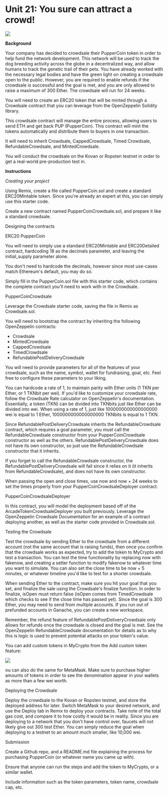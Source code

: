 ﻿# **Unit 21: You sure can attract a crowd!**
![](Aspose.Words.10dec7ec-87ff-40d6-8f4d-644808a18c00.001.png)

**Background**

Your company has decided to crowdsale their PupperCoin token in order to help fund the network development. This network will be used to track the dog breeding activity across the globe in a decentralized way, and allow humans to track the genetic trail of their pets. You have already worked with the necessary legal bodies and have the green light on creating a crowdsale open to the public. However, you are required to enable refunds if the crowdsale is successful and the goal is met, and you are only allowed to raise a maximum of 300 Ether. The crowdsale will run for 24 weeks.

You will need to create an ERC20 token that will be minted through a Crowdsale contract that you can leverage from the OpenZeppelin Solidity library.

This crowdsale contract will manage the entire process, allowing users to send ETH and get back PUP (PupperCoin). This contract will mint the tokens automatically and distribute them to buyers in one transaction.

It will need to inherit Crowdsale, CappedCrowdsale, Timed Crowdsale, RefundableCrowdsale, and MintedCrowdsale.

You will conduct the crowdsale on the Kovan or Ropsten testnet in order to get a real-world pre-production test in.

**Instructions**

*Creating your project*

Using Remix, create a file called PupperCoin.sol and create a standard ERC20Mintable token. Since you're already an expert at this, you can simply use this starter code.

Create a new contract named PupperCoinCrowdsale.sol, and prepare it like a standard crowdsale.

Designing the contracts

ERC20 PupperCoin

You will need to simply use a standard ERC20Mintable and ERC20Detailed contract, hardcoding 18 as the decimals parameter, and leaving the initial\_supply parameter alone.

You don't need to hardcode the decimals, however since most use-cases match Ethereum's default, you may do so.

Simply fill in the PupperCoin.sol file with this starter code, which contains the complete contract you'll need to work with in the Crowdsale.

PupperCoinCrowdsale

Leverage the Crowdsale starter code, saving the file in Remix as Crowdsale.sol.

You will need to bootstrap the contract by inheriting the following OpenZeppelin contracts:

- Crowdsale
- MintedCrowdsale
- CappedCrowdsale
- TimedCrowdsale
- RefundablePostDeliveryCrowdsale

You will need to provide parameters for all of the features of your crowdsale, such as the name, symbol, wallet for fundraising, goal, etc. Feel free to configure these parameters to your liking.

You can hardcode a rate of 1, to maintain parity with Ether units (1 TKN per Ether, or 1 TKNbit per wei). If you'd like to customize your crowdsale rate, follow the Crowdsale Rate calculator on OpenZeppelin's documentation. Essentially, a token (TKN) can be divided into TKNbits just like Ether can be divided into wei. When using a rate of 1, just like 1000000000000000000 wei is equal to 1 Ether, 1000000000000000000 TKNbits is equal to 1 TKN.

Since RefundablePostDeliveryCrowdsale inherits the RefundableCrowdsale contract, which requires a goal parameter, you must call the RefundableCrowdsale constructor from your PupperCoinCrowdsale constructor as well as the others. RefundablePostDeliveryCrowdsale does not have its own constructor, so just use the RefundableCrowdsale constructor that it inherits.

If you forget to call the RefundableCrowdsale constructor, the RefundablePostDeliveryCrowdsale will fail since it relies on it (it inherits from RefundableCrowdsale), and does not have its own constructor.

When passing the open and close times, use now and now + 24 weeks to set the times properly from your PupperCoinCrowdsaleDeployer contract.

PupperCoinCrowdsaleDeployer

In this contract, you will model the deployment based off of the ArcadeTokenCrowdsaleDeployer you built previously. Leverage the OpenZeppelin Crowdsale Documentation for an example of a contract deploying another, as well as the starter code provided in Crowdsale.sol.

Testing the Crowdsale

Test the crowdsale by sending Ether to the crowdsale from a different account (not the same account that is raising funds), then once you confirm that the crowdsale works as expected, try to add the token to MyCrypto and test a transaction. You can test the time functionality by replacing now with fakenow, and creating a setter function to modify fakenow to whatever time you want to simulate. You can also set the close time to be now + 5 minutes, or whatever timeline you'd like to test for a shorter crowdsale.

When sending Ether to the contract, make sure you hit your goal that you set, and finalize the sale using the Crowdsale's finalize function. In order to finalize, isOpen must return false (isOpen comes from TimedCrowdsale which checks to see if the close time has passed yet). Since the goal is 300 Ether, you may need to send from multiple accounts. If you run out of prefunded accounts in Ganache, you can create a new workspace.

Remember, the refund feature of RefundablePostDeliveryCrowdsale only allows for refunds once the crowdsale is closed and the goal is met. See the OpenZeppelin RefundableCrowdsale documentation for details as to why this is logic is used to prevent potential attacks on your token's value.

You can add custom tokens in MyCrypto from the Add custom token feature:

![](Aspose.Words.10dec7ec-87ff-40d6-8f4d-644808a18c00.002.png)

ou can also do the same for MetaMask. Make sure to purchase higher amounts of tokens in order to see the denomination appear in your wallets as more than a few wei worth.

Deploying the Crowdsale

Deploy the crowdsale to the Kovan or Ropsten testnet, and store the deployed address for later. Switch MetaMask to your desired network, and use the Deploy tab in Remix to deploy your contracts. Take note of the total gas cost, and compare it to how costly it would be in reality. Since you are deploying to a network that you don't have control over, faucets will not likely give out 300 test Ether. You can simply reduce the goal when deploying to a testnet to an amount much smaller, like 10,000 wei.

Submission

Create a Github repo, and a README.md file explaining the process for purchasing PupperCoin (or whatever name you came up with).

Ensure that anyone can run the steps and add the token to MyCrypto, or a similar wallet.

Include information such as the token parameters, token name, crowdsale cap, etc.

